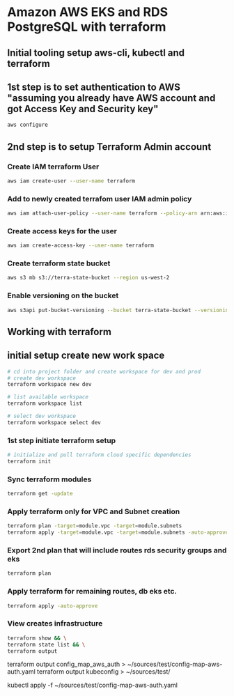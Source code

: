 # Amazon AWS EKS and RDS PostgreSQL with terraform

## Initial tooling setup aws-cli, kubectl and terraform

## 1st step is to set authentication to AWS "assuming you already have AWS account and got Access Key and Security key"

```sh
aws configure
```

## 2nd step is to setup Terraform Admin account

### Create IAM terraform User

```sh
aws iam create-user --user-name terraform
```

### Add to newly created terrafom user IAM admin policy

```sh
aws iam attach-user-policy --user-name terraform --policy-arn arn:aws:iam::aws:policy/AdministratorAccess
```

### Create access keys for the user

```sh
aws iam create-access-key --user-name terraform
```

### Create terraform  state bucket

```sh
aws s3 mb s3://terra-state-bucket --region us-west-2
```

### Enable versioning on the bucket

```sh
aws s3api put-bucket-versioning --bucket terra-state-bucket --versioning-configuration Status=Enabled
```

## Working with terraform

## initial setup create new work space

```sh
# cd into project folder and create workspace for dev and prod
# create dev workspace
terraform workspace new dev

# list available workspace
terraform workspace list

# select dev workspace
terraform workspace select dev
```

### 1st step initiate terraform setup

```sh
# initialize and pull terraform cloud specific dependencies
terraform init
```

### Sync terraform modules

```sh
terraform get -update
```

### Apply terraform only for VPC and Subnet creation

```sh
terraform plan -target=module.vpc -target=module.subnets
terraform apply -target=module.vpc -target=module.subnets -auto-approve
```

### Export 2nd plan that will include routes rds security groups and eks

```sh
terraform plan
```

### Apply terraform for remaining routes, db eks etc.

```sh
terraform apply -auto-approve
```

### View creates infrastructure

```sh
terraform show && \
terraform state list && \
terraform output
```

terraform output config_map_aws_auth > ~/sources/test/config-map-aws-auth.yaml
terraform output kubeconfig > ~/sources/test/


kubectl apply -f ~/sources/test/config-map-aws-auth.yaml


